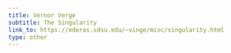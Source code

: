 ```yaml
---
title: Vernor Verge
subtitle: The Singularity
link_to: https://edoras.sdsu.edu/~vinge/misc/singularity.html
type: other
---
```

